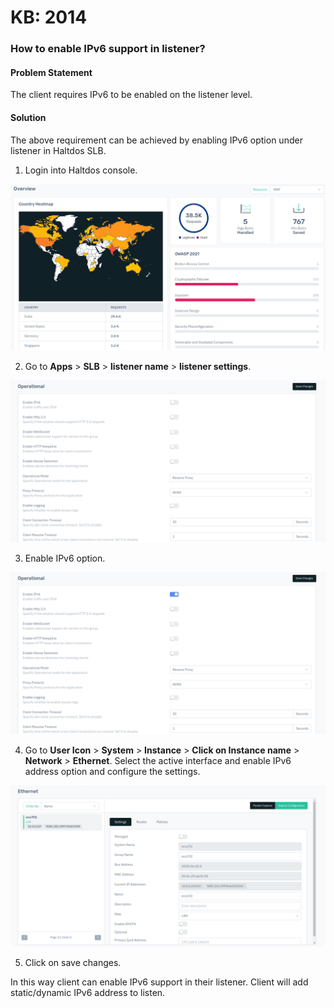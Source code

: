 # KB: 2014

### **How to enable IPv6 support in listener?**

#### **Problem Statement**

The client requires IPv6 to be enabled on the listener level.

#### **Solution**

The above requirement can be achieved by enabling IPv6 option under listener in Haltdos SLB.


1. Login into Haltdos console.

![](/img/adc/v8/kb/kb_2014_overview.png)

2. Go to **Apps** > **SLB** > **listener name** > **listener settings**.

![](/img/adc/v8/kb/kb_2014_operational.png)

3. Enable IPv6 option.

![](/img/adc/v8/kb/kb_2014_operational_enabled.png)

4. Go to **User Icon** > **System** > **Instance** > **Click on Instance name** > **Network** > **Ethernet**. Select the active interface and enable IPv6 address option and configure the settings.

![](/img/adc/v8/kb/kb_2014_ethernet.png)

5. Click on save changes.

In this way client can enable IPv6 support in their listener. Client will add static/dynamic IPv6 address to listen.